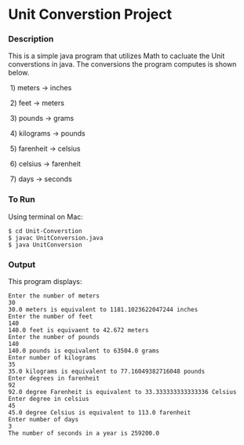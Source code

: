 # Unit Converstion Project

### Description

This is a simple java program that utilizes Math to cacluate the Unit converstions in java. The conversions the program computes is shown below. 

​	1) meters -> inches

​	2) feet -> meters

​	3)  pounds -> grams

​	4) kilograms -> pounds

​	5) farenheit -> celsius

​	6) celsius -> farenheit

​	7) days -> seconds

### To Run

Using terminal on Mac:

```
$ cd Unit-Converstion
$ javac UnitConversion.java
$ java UnitConversion
```

### Output

This program displays:

```
Enter the number of meters
30
30.0 meters is equivalent to 1181.1023622047244 inches
Enter the number of feet
140
140.0 feet is equivaent to 42.672 meters
Enter the number of pounds
140
140.0 pounds is equivalent to 63504.0 grams
Enter number of kilograms
35
35.0 kilograms is equivalent to 77.16049382716048 pounds
Enter degrees in farenheit
92
92.0 degree Farenheit is equivalent to 33.333333333333336 Celsius
Enter degree in celsius
45
45.0 degree Celsius is equivalent to 113.0 farenheit
Enter number of days
3
The number of seconds in a year is 259200.0
```